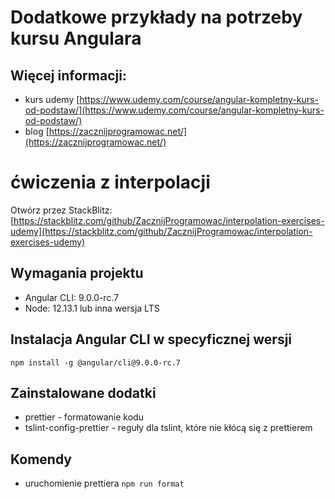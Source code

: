 # Dodatkowe przykłady na potrzeby kursu Angulara
## Więcej informacji:
- kurs udemy [https://www.udemy.com/course/angular-kompletny-kurs-od-podstaw/](https://www.udemy.com/course/angular-kompletny-kurs-od-podstaw/)
- blog [https://zacznijprogramowac.net/](https://zacznijprogramowac.net/)
# ćwiczenia z interpolacji
Otwórz przez StackBlitz:
[https://stackblitz.com/github/ZacznijProgramowac/interpolation-exercises-udemy](https://stackblitz.com/github/ZacznijProgramowac/interpolation-exercises-udemy)

## Wymagania projektu
- Angular CLI: 9.0.0-rc.7
- Node: 12.13.1 lub inna wersja LTS

## Instalacja Angular CLI w specyficznej wersji
`npm install -g @angular/cli@9.0.0-rc.7`

## Zainstalowane dodatki
- prettier - formatowanie kodu
- tslint-config-prettier - reguły dla tslint, które nie kłócą się z prettierem

## Komendy
- uruchomienie prettiera `npm run format`
